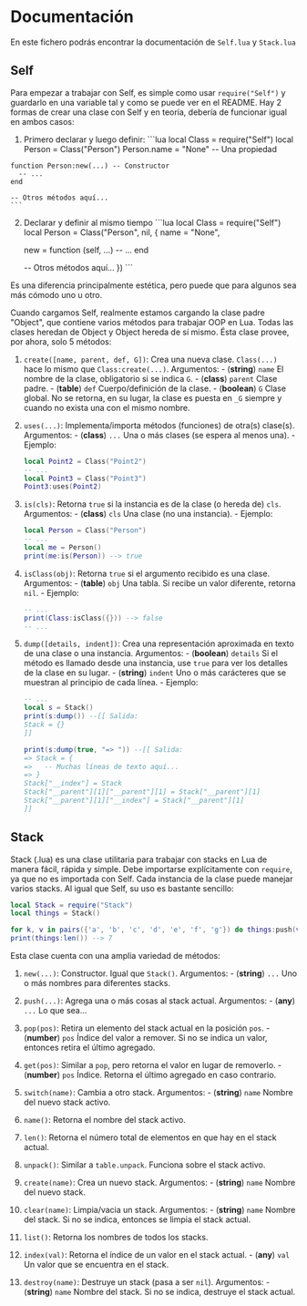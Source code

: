 # Documentación

En este fichero podrás encontrar la documentación de `Self.lua` y `Stack.lua`

## Self

Para empezar a trabajar con Self, es simple como usar `require("Self")` y guardarlo en una variable tal y como se puede ver en el README. Hay 2 formas de crear una clase con Self y en teoría, debería de funcionar igual en ambos casos:

  1. Primero declarar y luego definir:
    ```lua
    local Class = require("Self")
    local Person = Class("Person")
    Person.name = "None" -- Una propiedad

    function Person:new(...) -- Constructor
      -- ...
    end

    -- Otros métodos aquí...
    ```

  2. Declarar y definir al mismo tiempo
    ```lua
    local Class = require("Self")
    local Person = Class("Person", nil, {
      name = "None",

      new = function (self, ...)
        -- ...
      end

      -- Otros métodos aquí...
    })
    ```

Es una diferencia principalmente estética, pero puede que para algunos sea más cómodo uno u otro.

Cuando cargamos Self, realmente estamos cargando la clase padre "Object", que contiene varios métodos para trabajar OOP en Lua. Todas las clases heredan de Object y Object hereda de sí mismo. Ésta clase provee, por ahora, solo 5 métodos:

  1. `create([name, parent, def, G])`: Crea una nueva clase. `Class(...)` hace lo mismo que `Class:create(...)`. Argumentos:
    - (__string__)  `name`   El nombre de la clase, obligatorio si se indica `G`.
    - (__class__)   `parent` Clase padre.
    - (__table__)   `def`    Cuerpo/definición de la clase.
    - (__boolean__) `G`      Clase global. No se retorna, en su lugar, la clase es puesta en `_G` siempre y cuando no exista una con el mismo nombre.

  2. `uses(...)`: Implementa/importa métodos (funciones) de otra(s) clase(s). Argumentos:
    - (__class__) `...` Una o más clases (se espera al menos una).
    - Ejemplo:
      ```lua
      local Point2 = Class("Point2")
      -- ...
      local Point3 = Class("Point3")
      Point3:uses(Point2)
      ```

  3. `is(cls)`: Retorna `true` si la instancia es de la clase (o hereda de) `cls`. Argumentos:
    - (__class__) `cls` Una clase (no una instancia).
    - Ejemplo:
      ```lua
      local Person = Class("Person")
      -- ...
      local me = Person()
      print(me:is(Person)) --> true
      ```

  4. `isClass(obj)`: Retorna `true` si el argumento recibido es una clase. Argumentos:
    - (__table__) `obj` Una tabla. Si recibe un valor diferente, retorna `nil`.
    - Ejemplo:
      ```lua
      -- ...
      print(Class:isClass({})) --> false
      -- ...
      ```

  5. `dump([details, indent])`: Crea una representación aproximada en texto de una clase o una instancia. Argumentos:
    - (__boolean__) `details` Si el método es llamado desde una instancia, use `true` para ver los detalles de la clase en su lugar.
    - (__string__)  `indent` Uno o más carácteres que se muestran al principio de cada línea.
    - Ejemplo:
      ```lua
      -- ...
      local s = Stack()
      print(s:dump()) --[[ Salida:
      Stack = {}
      ]]

      print(s:dump(true, "=> ")) --[[ Salida:
      => Stack = {
      =>   -- Muchas líneas de texto aquí...
      => }
      Stack["__index"] = Stack
      Stack["__parent"][1]["__parent"][1] = Stack["__parent"][1]
      Stack["__parent"][1]["__index"] = Stack["__parent"][1]
      ]]
      ```

## Stack

Stack (.lua) es una clase utilitaria para trabajar con stacks en Lua de manera fácil, rápida y simple. Debe importarse explícitamente con `require`, ya que no es importada con Self. Cada instancia de la clase puede manejar varios stacks. Al igual que Self, su uso es bastante sencillo:

```lua
local Stack = require("Stack")
local things = Stack()

for k, v in pairs({'a', 'b', 'c', 'd', 'e', 'f', 'g'}) do things:push(v) end
print(things:len()) --> 7
```

Esta clase cuenta con una amplia variedad de métodos:

  1. `new(...)`: Constructor. Igual que `Stack()`. Argumentos:
    - (__string__) `...` Uno o más nombres para diferentes stacks.

  2. `push(...)`: Agrega una o más cosas al stack actual. Argumentos:
    - (__any__) `...` Lo que sea...

  3. `pop(pos)`: Retira un elemento del stack actual en la posición `pos`.
    - (__number__) `pos` Índice del valor a remover. Si no se indica un valor, entonces retira el último agregado.

  4. `get(pos)`: Similar a `pop`, pero retorna el valor en lugar de removerlo.
    - (__number__) `pos` Índice. Retorna el último agregado en caso contrario.

  5. `switch(name)`: Cambia a otro stack. Argumentos:
    - (__string__) `name` Nombre del nuevo stack activo.

  6. `name()`: Retorna el nombre del stack activo.

  7. `len()`: Retorna el número total de elementos en que hay en el stack actual.

  8. `unpack()`: Similar a `table.unpack`. Funciona sobre el stack activo.

  9. `create(name)`: Crea un nuevo stack. Argumentos:
    - (__string__) `name` Nombre del nuevo stack.

  10. `clear(name)`: Limpia/vacia un stack. Argumentos:
    - (__string__) `name` Nombre del stack. Si no se indica, entonces se limpia el stack actual.

  11. `list()`: Retorna los nombres de todos los stacks.

  12. `index(val)`: Retorna el índice de un valor en el stack actual.
    - (__any__) `val` Un valor que se encuentra en el stack.

  13. `destroy(name)`: Destruye un stack (pasa a ser `nil`). Argumentos:
    - (__string__) `name` Nombre del stack. Si no se indica, destruye el stack actual.